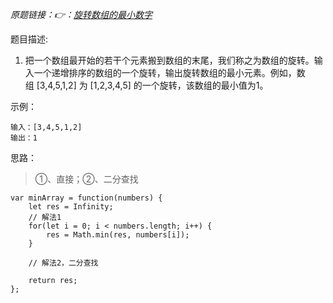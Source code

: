 *原题链接：👉：[旋转数组的最小数字](https://leetcode-cn.com/problems/xuan-zhuan-shu-zu-de-zui-xiao-shu-zi-lcof/)*

题目描述:

1. 把一个数组最开始的若干个元素搬到数组的末尾，我们称之为数组的旋转。输入一个递增排序的数组的一个旋转，输出旋转数组的最小元素。例如，数组 [3,4,5,1,2] 为 [1,2,3,4,5] 的一个旋转，该数组的最小值为1。


示例：
```
输入：[3,4,5,1,2]
输出：1
```

思路：
> ①、直接；②、二分查找

```
var minArray = function(numbers) {
    let res = Infinity;
    // 解法1
    for(let i = 0; i < numbers.length; i++) {
        res = Math.min(res, numbers[i]);
    }

    // 解法2，二分查找
    
    return res;
};
```